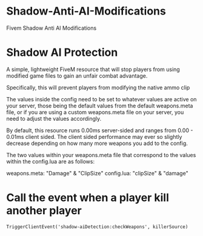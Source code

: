 # Shadow-Anti-AI-Modifications
Fivem Shadow Anti AI Modifications

# Shadow AI Protection
A simple, lightweight FiveM resource that will stop players from using modified game files to gain an unfair combat advantage.

Specifically, this will prevent players from modifying the native ammo clip 

The values inside the config need to be set to whatever values are active on your server, those being the default values from the default weapons.meta file, or if you are using a custom weapons.meta file on your server, you need to adjust the values accordingly.

By default, this resource runs 0.00ms server-sided and ranges from 0.00 - 0.01ms client sided. The client sided performance may ever so slightly decrease depending on how many more weapons you add to the config.

The two values within your weapons.meta file that correspond to the values within the config.lua are as follows:

weapons.meta: "Damage" & "ClipSize"
config.lua: "clipSize" & "damage"

# Call the event when a player kill another player

```TriggerClientEvent('shadow-aiDetection:checkWeapons', killerSource)```
